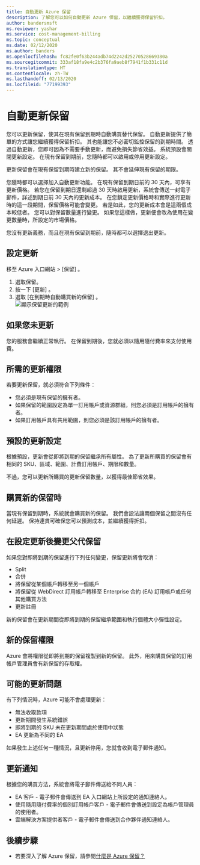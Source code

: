 ```yaml
---
title: 自動更新 Azure 保留
description: 了解您可以如何自動更新 Azure 保留，以繼續獲得保留折扣。
author: bandersmsft
ms.reviewer: yashar
ms.service: cost-management-billing
ms.topic: conceptual
ms.date: 02/12/2020
ms.author: banders
ms.openlocfilehash: fc82fe0f63b244adb74d2242d25270528669380a
ms.sourcegitcommit: 333af18fa9e4c2b376fa9aeb8f7941f1b331c11d
ms.translationtype: HT
ms.contentlocale: zh-TW
ms.lasthandoff: 02/13/2020
ms.locfileid: "77199393"
---
```

# <a name="automatically-renew-reservations"></a>自動更新保留

您可以更新保留，使其在現有保留到期時自動購買替代保留。 自動更新提供了簡單的方式讓您繼續獲得保留折扣。 其也能讓您不必密切監控保留的到期時間。 透過自動更新，您即可因為不需要手動更新，而避免損失節省效益。 系統預設會關閉更新設定。 在現有保留到期前，您隨時都可以啟用或停用更新設定。

更新保留會在現有保留到期時建立新的保留。 其不會延伸現有保留的期限。

您隨時都可以選擇加入自動更新功能。 在現有保留到期日前的 30 天內，可享有更新價格。 若您在保留到期日還剩超過 30 天時啟用更新，系統會傳送一封電子郵件，詳述到期日前 30 天內的更新成本。 在您鎖定更新價格時和實際進行更新時的這一段期間，保留價格可能會變更。 若是如此，您的更新成本會是這兩個成本較低者。 您可以對保留數量進行變更。 如果您這樣做，更新便會改為使用在變更數量時，所設定的市場價格。

您沒有更新義務，而且在現有保留到期前，隨時都可以選擇退出更新。

## <a name="set-up-renewal"></a>設定更新

移至 Azure 入口網站 > [保留]  。

1. 選取保留。
2. 按一下 [更新]  。
3. 選取 [在到期時自動購買新的保留]  。  
  ![顯示保留更新的範例](./media/reservation-renew/reservation-renewal.png)

## <a name="if-you-dont-renew"></a>如果您未更新

您的服務會繼續正常執行。 在保留到期後，您就必須以隨用隨付費率來支付使用費。

## <a name="required-renewal-permissions"></a>所需的更新權限

若要更新保留，就必須符合下列條件：

- 您必須是現有保留的擁有者。
- 如果保留的範圍設定為單一訂用帳戶或資源群組，則您必須是訂用帳戶的擁有者。
- 如果訂用帳戶具有共用範圍，則您必須是該訂用帳戶的擁有者。

## <a name="default-renewal-settings"></a>預設的更新設定

根據預設，更新會從即將到期的保留繼承所有屬性。 為了更新所購買的保留會有相同的 SKU、區域、範圍、計費訂用帳戶、期限和數量。

不過，您可以更新所購買的更新保留數量，以獲得最佳節省效果。

## <a name="when-the-new-reservation-is-purchased"></a>購買新的保留時

當現有保留到期時，系統就會購買新的保留。 我們會設法讓兩個保留之間沒有任何延遲。 保持連貫可確保您可以預測成本，並繼續獲得折扣。

## <a name="changing-parent-reservation-after-setting-renewal"></a>在設定更新後變更父代保留

如果您對即將到期的保留進行下列任何變更，保留更新將會取消：

- Split
- 合併
- 將保留從某個帳戶轉移至另一個帳戶
- 將保留從 WebDirect 訂用帳戶轉移至 Enterprise 合約 (EA) 訂用帳戶或任何其他購買方法
- 更新註冊

新的保留會在更新期間從即將到期的保留繼承範圍和執行個體大小彈性設定。

## <a name="new-reservation-permissions"></a>新的保留權限

Azure 會將權限從即將到期的保留複製到新的保留。 此外，用來購買保留的訂用帳戶管理員會有新保留的存取權。

## <a name="potential-renewal-problems"></a>可能的更新問題

有下列情況時，Azure 可能不會處理更新：

- 無法收取款項
- 更新期間發生系統錯誤
- 即將到期的 SKU 未在更新期間處於使用中狀態
- EA 更新為不同的 EA

如果發生上述任何一種情況，且更新停用，您就會收到電子郵件通知。

## <a name="renewal-notification"></a>更新通知

根據您的購買方法，系統會將電子郵件傳送給不同人員：

- EA 客戶 - 電子郵件會傳送到 EA 入口網站上所設定的通知連絡人。
- 使用隨用隨付費率的個別訂用帳戶客戶 - 電子郵件會傳送到設定為帳戶管理員的使用者。
- 雲端解決方案提供者客戶 - 電子郵件會傳送到合作夥伴通知連絡人。

## <a name="next-steps"></a>後續步驟
- 若要深入了解 Azure 保留，請參閱[什麼是 Azure 保留？](save-compute-costs-reservations.md)
